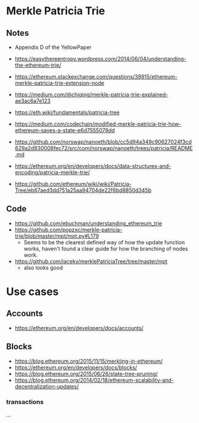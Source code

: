 # Merkle Patricia Trie
## Notes
- Appendix D of the YellowPaper
- https://easythereentropy.wordpress.com/2014/06/04/understanding-the-ethereum-trie/
- https://ethereum.stackexchange.com/questions/39915/ethereum-merkle-patricia-trie-extension-node

- https://medium.com/@chiqing/merkle-patricia-trie-explained-ae3ac6a7e123
- https://eth.wiki/fundamentals/patricia-tree
- https://medium.com/codechain/modified-merkle-patricia-trie-how-ethereum-saves-a-state-e6d7555078dd
- https://github.com/norswap/nanoeth/blob/cc5d94a349c90627024f3cd629a2d830008fec72/src/com/norswap/nanoeth/trees/patricia/README.md
- https://ethereum.org/en/developers/docs/data-structures-and-encoding/patricia-merkle-trie/
- https://github.com/ethereum/wiki/wiki/Patricia-Tree/eb67aed3dd751a25aa94704de22f6bd8850d345b
  
## Code
- https://github.com/ebuchman/understanding_ethereum_trie
- https://github.com/popzxc/merkle-patricia-trie/blob/master/mpt/mpt.py#L179
  - Seems to be the clearest defined way of how the update function works, haven't found a clear guide for how the branching of nodes work.
- https://github.com/jacekv/merklePatriciaTree/tree/master/mpt
  - also looks good

# Use cases

## Accounts
- https://ethereum.org/en/developers/docs/accounts/

## Blocks
- https://blog.ethereum.org/2015/11/15/merkling-in-ethereum/
- https://ethereum.org/en/developers/docs/blocks/
- https://blog.ethereum.org/2015/06/26/state-tree-pruning/
- https://blog.ethereum.org/2014/02/18/ethereum-scalability-and-decentralization-updates/

### transactions
...
